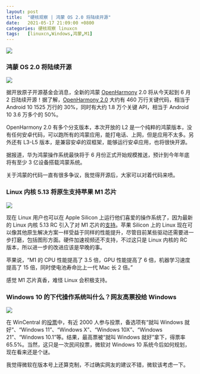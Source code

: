 ```yaml
---
layout: post
title:	"硬核观察 | 鸿蒙 OS 2.0 将陆续开源"
date:	2021-05-17 21:09:00 +0800 
categories:	硬核观察 linuxcn 
tags:	[linuxcn,Windows,鸿蒙,M1]
---
```



![](/Asserts/Images//attachment/album/202105/17/210842aqqknsec3hc0h8n0.jpg)


### 鸿蒙 OS 2.0 将陆续开源


![](/Asserts/Images//attachment/album/202105/17/210857zjxo066ho6e5nijp.jpg)


据开放原子开源基金会消息，全新的鸿蒙 [OpenHarmony](https://www.openatom.org/#/projectDetail/3a2f7aead45c4a5081574842f0cbc515) 2.0 将从今天起到 6 月 2 日陆续开源！据了解，[OpenHarmony 2.0](https://gitee.com/openharmony) 大约有 460 万行关键代码，相当于 Android 10 1525 万行的 30%，同时有大约 1.8 万个关键 API，相当于 Android 10 3.6 万多个的 50%。


OpenHarmony 2.0 有多个分支版本，本次开放的 L2 是一个纯粹的鸿蒙版本，没有任何安卓代码，可以跑所有的鸿蒙应用，能打电话、上网，但是应用不太多。另外还有 L3-L5 版本，是兼容安卓的双框架，能够运行安卓应用，也将很快开源。


据报道，华为鸿蒙操作系统最快将于 6 月份正式开始规模推送，预计到今年年底将有至少 3 亿设备搭载鸿蒙系统。


关于鸿蒙的代码一直有很多争议，我觉得开源后，大家可以对着代码来喷。


### Linux 内核 5.13 将原生支持苹果 M1 芯片


![](/Asserts/Images//attachment/album/202105/17/210920oln10kanlwun202l.jpg)


现在 Linux 用户也可以在 Apple Silicon 上运行他们喜爱的操作系统了，因为最新的 Linux 内核 5.13 RC 引入了对 M1 芯片的[支持](http://lkml.iu.edu/hypermail/linux/kernel/2105.1/00457.html)。苹果 Silicon 上的 Linux 现在可以像其他原生解决方案一样受益于同样的性能提升，尽管目前某些驱动还需要进一步打磨，包括图形方面。硬件加速视频还不支持，不过这只是 Linux 内核的 RC 版本，所以进一步的改进应该是早晚的事。


苹果说，“M1 的 CPU 性能提高了 3.5 倍，GPU 性能提高了 6 倍，机器学习速度提高了 15 倍，同时使电池寿命比上一代 Mac 长 2 倍。”


感觉 M1 芯片真香，难怪 Linux 会积极支持。 


### Windows 10 的下代操作系统叫什么？网友高票投给 Windows


![](/Asserts/Images//attachment/album/202105/17/210939rhm7gqy7ccyl4fxe.jpg)


在 WinCentral 的[投票](https://www.windowscentral.com/it-time-microsoft-move-windows-10)中，有近 2000 人参与投票，备选项有“就叫 Windows 就好”、“Windows 11”、“Windows X”、“Windows 10X”、“Windows 21”、“Windows 10.1”等。结果，最高票被“就叫 Windows 就好”拿下，得票率 65.5%。当然，这只是一次民间投票，微软对 Windows 10 系统今后如何规划，现在看来还是个谜。


我觉得微软在版本号上还算克制，不过确实网友的建议不错，微软该考虑一下。
